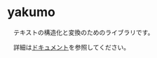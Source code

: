 ﻿# yakumo

　テキストの構造化と変換のためのライブラリです。

　詳細は[ドキュメント](https://longfish801.github.io/gitdoc/yakumo/)を参照してください。
